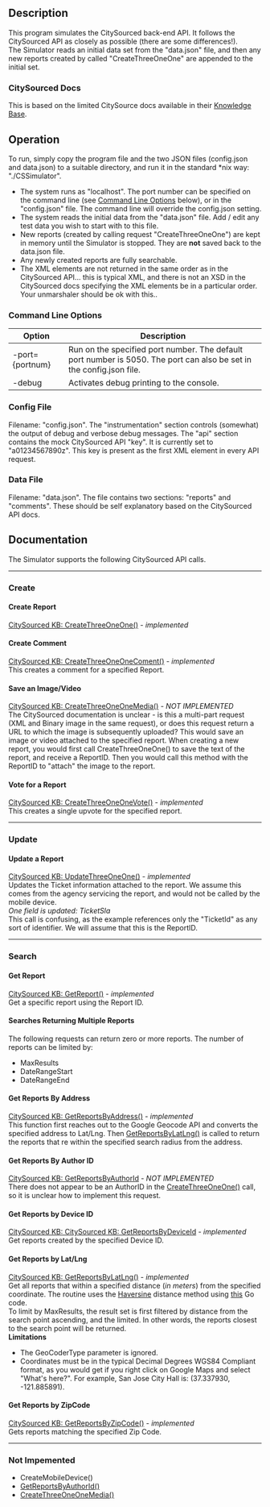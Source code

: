 ## Description
This program simulates the CitySourced back-end API.  It follows the CitySourced API as closely as possible (there are some differences!).  
The Simulator reads an initial data set from the "data.json" file, and then any new reports created by called "CreateThreeOneOne" are appended to the initial set.

### CitySourced Docs
This is based on the limited CitySource docs available in their [Knowledge Base](https://citysourced.zendesk.com/home).  

## Operation
To run, simply copy the program file and the two JSON files (config.json and data.json) to a suitable directory, and run it in the standard *nix way: "./CSSimulator".  

* The system runs as "localhost".  The port number can be specified on the command line (see [Command Line Options](#CommandLineOptions) below), or in the "config.json" file.  The command line will override the config.json setting.
* The system reads the initial data from the "data.json" file.  Add / edit any test data you wish to start with to this file.
* New reports (created by calling request "CreateThreeOneOne") are kept in memory until the Simulator is stopped.  They are **not** saved back to the data.json file.
* Any newly created reports are fully searchable.
* The XML elements are not returned in the same order as in the CitySourced API... this is typical XML, and there is not an XSD in the CitySourced docs specifying the XML elements be in a particular order.  Your unmarshaler should be ok with this..

### <a name="CommandLineOptions"></a>Command Line Options
|Option|Description|
|------|-----------|
|-port={portnum}|Run on the specified port number.  The default port number is 5050.  The port can also be set in the config.json file.|
|-debug|Activates debug printing to the console.|

### Config File
Filename: "config.json".
The "instrumentation" section controls (somewhat) the output of debug and verbose debug messages.
The "api" section contains the mock CitySourced API "key".  It is currently set to "a01234567890z".  This key is present as the first XML element in every API request.

### Data File
Filename: "data.json".
The file contains two sections: "reports" and "comments".  These should be self explanatory based on the CitySourced API docs.

## Documentation
The Simulator supports the following CitySourced API calls.

----
### Create
#### <a name="CreateThreeOneOne"></a>Create Report
[CitySourced KB: CreateThreeOneOne()](https://citysourced.zendesk.com/entries/30607923-API-Method-CreateThreeOneOne-) - *implemented*  


#### Create Comment
[CitySourced KB: CreateThreeOneOneComent()](https://citysourced.zendesk.com/entries/30542667-API-Method-CreateThreeOneOneComment-)   - *implemented*  
This creates a comment for a specified Report.

#### <a name="CreateThreeOneOneMedia"></a>Save an Image/Video
[CitySourced KB: CreateThreeOneOneMedia()](https://citysourced.zendesk.com/entries/31058586-API-Method-CreateThreeOneOneMedia-)   - *NOT IMPLEMENTED*  
The CitySourced documentation is unclear - is this a multi-part request (XML and Binary image in the same request), or does this request return a URL to which the image is subsequently uploaded?
This would save an image or video attached to the specified report.  When creating a new report, you would first call CreateThreeOneOne() to save the text of the report, and receive a ReportID.  Then you would call this method with the ReportID to "attach" the image to the report.

#### Vote for a Report
[CitySourced KB: CreateThreeOneOneVote()](https://citysourced.zendesk.com/entries/30608063-API-Method-CreateThreeOneOneVote-)  - *implemented*  
This creates a single upvote for the specified report.


----
### Update
#### Update a Report
[CitySourced KB: UpdateThreeOneOne()](https://citysourced.zendesk.com/entries/30569128-API-Method-UpdateThreeOneOne-) - *implemented*    
Updates the Ticket information attached to the report.  We assume this comes from the agency servicing the report, and would not be called by the mobile device.  
*One field is updated: TicketSla*   
This call is confusing, as the example references only the "TicketId" as any sort of identifier.  We will assume that this is the ReportID.  

----
### Search
#### Get Report
[CitySourced KB: GetReport()](https://citysourced.zendesk.com/entries/30608133-API-Method-GetReport-) - *implemented*  
Get a specific report using the Report ID.

#### Searches Returning Multiple Reports
The following requests can return zero or more reports.  The number of reports can be limited by:

* MaxResults
* DateRangeStart
* DateRangeEnd

#### Get Reports By Address
[CitySourced KB: GetReportsByAddress()](https://citysourced.zendesk.com/entries/30568898-API-Method-GetReportsByAddress-) - *implemented*  
This function first reaches out to the Google Geocode API and converts the specified address to Lat/Lng.  Then [GetReportsByLatLng()](#GetReportsByLatLng) is called to return the reports that re within the specified search radius from the address.

#### <a name="GetReportsByAuthorId"></a>Get Reports By Author ID
[CitySourced KB: GetReportsByAuthorId](https://citysourced.zendesk.com/entries/30542927-API-Method-GetReportsByAuthorId-) - *NOT IMPLEMENTED*  
There does not appear to be an AuthorID in the [CreateThreeOneOne()](#CreateThreeOneOne) call, so it is unclear how to implement this request.

#### Get Reports by Device ID
[CitySourced KB: CitySourced KB: GetReportsByDeviceId](https://citysourced.zendesk.com/entries/30542987-API-Method-GetReportsByDeviceId-) - *implemented*  
Get reports created by the specified Device ID.

#### <a name="GetReportsByLatLng"></a>Get Reports by Lat/Lng
[CitySourced KB: GetReportsByLatLng()](https://citysourced.zendesk.com/entries/30608083-API-Method-GetAddressByLatLng-) - *implemented*  
Get all reports that within a specified distance (*in meters*) from the specified coordinate.  The routine uses the [Haversine](https://en.wikipedia.org/wiki/Haversine_formula) distance method using [this](https://gist.github.com/cdipaolo/d3f8db3848278b49db68) Go code.  
To limit by MaxResults, the result set is first filtered by distance from the search point ascending, and the limited.  In other words, the reports closest to the search point will be returned.  
**Limitations**
* The GeoCoderType parameter is ignored.  
* Coordinates must be in the typical Decimal Degrees WGS84 Compliant format, as you would get if you right click on Google Maps and select "What's here?".  For example, San Jose City Hall is: (37.337930, -121.885891).

#### Get Reports by ZipCode
[CitySourced KB: GetReportsByZipCode()](https://citysourced.zendesk.com/entries/30569088-API-Method-GetReportsByZipCode-) - *implemented*  
Gets reports matching the specified Zip Code.  

---
### Not Impemented

* CreateMobileDevice()
* [GetReportsByAuthorId()](#GetReportsByAuthorId)
* [CreateThreeOneOneMedia()](#CreateThreeOneOneMedia)
